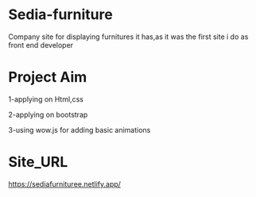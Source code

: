 # Sedia-furniture

Company site for displaying furnitures it has,as it was the first site i do as front end developer

# Project Aim

1-applying on Html,css

2-applying on bootstrap 

3-using wow.js for adding basic animations

# Site_URL

https://sediafurnituree.netlify.app/


